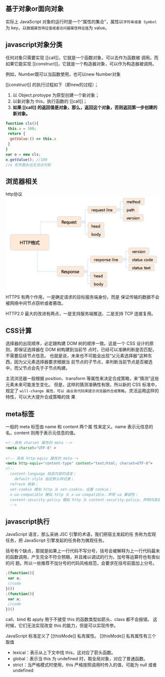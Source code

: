 ## 基于对象or面向对象
实际上 JavaScript 对象的运行时是一个“属性的集合”，属性以`字符串或者 Symbol` 为 key，以`数据属性特征值或者访问器属性特征值`为 value。
## javascript对象分类
任何对象只需要实现 [[call]]，它就是一个函数对象，可以去作为函数被
调用。而如果它能实现 [[construct]]，它就是一个构造器对象，可以作为构造器被调用。

例如，Number既可以当函数使用，也可以new Number对象

 [[construct]] 的执行过程如下（即new的过程）；
1. 以 Object.protoype 为原型创建一个新对象；
2. 以新对象为 this，执行函数的 [[call]]；
3. <strong>如果 [[call]] 的返回值是对象，那么，返回这个对象，否则返回第一步创建的新对象。</strong>

```javascript
function cls(){
 this.a = 100;
 return {
  getValue:() => this.a
 }
}
var o = new cls;
o.getValue(); //100
//a 在外面永远无法访问到
```
## 浏览器相关
http协议
![](images/menu.saveimg.savepath20190226160508.jpg)
HTTPS 有两个作用，一是确定请求的目标服务端身份，而是
保证传输的数据不会被网络中间节点窃听或者篡改。

HTTP2.0 最大的改进有两点，一是支持服务端推送、二是支持 TCP 连接复用。
## CSS计算
选择器的出现顺序，必定跟构建
DOM 树的顺序一致。这是一个 CSS 设计的原则，即保证选择器在 DOM 树构建到当前节
点时，已经可以准确判断是否匹配，不需要后续节点信息。
也就是说，未来也不可能会出现“父元素选择器”这种东西，因为父元素选择器要求根据当
前节点的子节点，来判断当前节点是否被选中，而父节点会先于子节点构建。

主流浏览器一般根据 position、transform 等属性来决定合成策略，来“猜测”这些
元素未来可能发生变化。
但是，这样的猜测准确性有限，所以新的 CSS 标准中，规定了 `will-change 属性，可以
由业务代码来提示浏览器的合成策略`，灵活运用这样的特性，可以大大提升合成策略的效
果

## meta标签
一般的 meta 标签由 name 和 content 两个属
性来定义。name 表示元信息的名，content 则用于表示元信息的值。
```html
<!--具有 charset 属性的 meta -->
<meta charset="UTF-8" >

<!-- 具有 http-equiv 属性的 meta-->
<meta http-equiv="content-type" content="text/html; charset=UTF-8">
<!--
  content-language 指定内容的语言；
    default-style 指定默认样式表；
  refresh 刷新；
  set-cookie 模拟 http 头 set-cookie，设置 cookie；
  x-ua-compatible 模拟 http 头 x-ua-compatible，声明 ua 兼容性；
  content-security-policy 模拟 http 头 content-security-policy，声明内容安全策略
  -->
```

## javascript执行
JavaScript 语言，那么采纳 JSC 引擎的术语，我们把宿主发起的任
务称为宏观任务，把 JavaScript 引擎发起的任务称为微观任务。

括号有个缺点，那就是如果上一行代码不写分号，括号会被解释为上一行代码最末
的函数调用，产生完全不符合预期，并且难以调试的行为，加号等运算符也有类似的问
题。所以一些推荐不加分号的代码风格规范，会要求在括号前面加上分号。

```js
;(function(){
 var a;
 //code
}())
;(function(){
 var a;
 //code
})()
```
call、bind 和 apply 用于不接受 this 的函数类型如箭头、class 都不会报错。
这时候，它们无法实现改变 this 的能力，但是可以实现传参。

JavaScript 标准定义了 [[thisMode]] 私有属性。
[[thisMode]] 私有属性有三个取值
+ lexical：表示从上下文中找 this，这对应了箭头函数。
+ global：表示当 this 为 undefined 时，取全局对象，对应了普通函数。
+ strict：当严格模式时使用，this 严格按照调用时传入的值，可能为 null 或者
undefined

